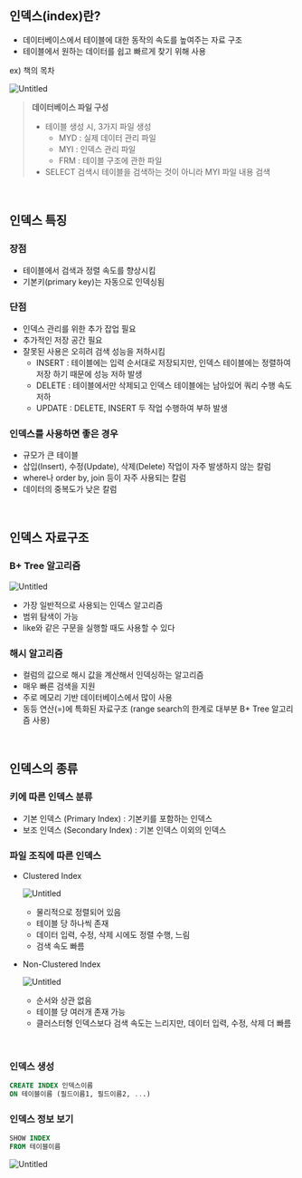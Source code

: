 ## 인덱스(index)란?

- 데이터베이스에서 테이블에 대한 동작의 속도를 높여주는 자료 구조
- 테이블에서 원하는 데이터를 쉽고 빠르게 찾기 위해 사용

ex) 책의 목차

![Untitled](https://user-images.githubusercontent.com/63090006/166668037-3edd234b-c325-49cb-972a-5efd736b0aae.png)

> **데이터베이스 파일 구성**
>
> - 테이블 생성 시, 3가지 파일 생성
>   - MYD : 실제 데이터 관리 파일
>   - MYI : 인덱스 관리 파일
>   - FRM : 테이블 구조에 관한 파일
> - SELECT 검색시 테이블을 검색하는 것이 아니라 MYI 파일 내용 검색

<br>

## 인덱스 특징

### 장점

- 테이블에서 검색과 정렬 속도를 향상시킴
- 기본키(primary key)는 자동으로 인덱싱됨

### 단점

- 인덱스 관리를 위한 추가 잡업 필요
- 추가적인 저장 공간 필요
- 잘못된 사용은 오히려 검색 성능을 저하시킴
  - INSERT : 테이블에는 입력 순서대로 저장되지만, 인덱스 테이블에는 정렬하여 저장
    하기 때문에 성능 저하 발생
  - DELETE : 테이블에서만 삭제되고 인덱스 테이블에는 남아있어 쿼리 수행 속도 저하
  - UPDATE : DELETE, INSERT 두 작업 수행하여 부하 발생

### 인덱스를 사용하면 좋은 경우

- 규모가 큰 테이블
- 삽입(Insert), 수정(Update), 삭제(Delete) 작업이 자주 발생하지 않는 칼럼
- where나 order by, join 등이 자주 사용되는 칼럼
- 데이터의 중복도가 낮은 칼럼

<br>

## 인덱스 자료구조

### B+ Tree 알고리즘

![Untitled](https://user-images.githubusercontent.com/63090006/166668175-4174795a-c4f0-45e3-bebc-7f252a0f888c.png)

- 가장 일반적으로 사용되는 인덱스 알고리즘
- 범위 탐색이 가능
- like와 같은 구문을 실행할 때도 사용할 수 있다

### 해시 알고리즘

- 컬럼의 값으로 해시 값을 계산해서 인덱싱하는 알고리즘
- 매우 빠른 검색을 지원
- 주로 메모리 기반 데이터베이스에서 많이 사용
- 동등 연산(=)에 특화된 자료구조 (range search의 한계로 대부분 B+ Tree 알고리즘 사용)

<br>

## 인덱스의 종류

### 키에 따른 인덱스 분류

- 기본 인덱스 (Primary Index) : 기본키를 포함하는 인덱스
- 보조 인덱스 (Secondary Index) : 기본 인덱스 이외의 인덱스

### 파일 조직에 따른 인덱스

- Clustered Index 

  ![Untitled](https://user-images.githubusercontent.com/63090006/166668260-dcd4bcb3-4f24-4fd8-a68b-8d7f92f65ee9.png)
  - 물리적으로 정렬되어 있음
  - 테이블 당 하나씩 존재
  - 데이터 입력, 수정, 삭제 시에도 정렬 수행, 느림
  - 검색 속도 빠름
- Non-Clustered Index 

  ![Untitled](https://user-images.githubusercontent.com/63090006/166668312-311c5670-8767-4529-8f44-cad7e72dbca7.png) 
  - 순서와 상관 없음
  - 테이블 당 여러개 존재 가능
  - 클러스터형 인덱스보다 검색 속도는 느리지만, 데이터 입력, 수정, 삭제 더 빠름

<br>

### 인덱스 생성

```sql
CREATE INDEX 인덱스이름
ON 테이블이름 (필드이름1, 필드이름2, ...)
```

### 인덱스 정보 보기

```sql
SHOW INDEX
FROM 테이블이름
```

![Untitled](https://user-images.githubusercontent.com/63090006/166668417-5017489a-995d-4bec-a399-6766a9a7de4b.png)
